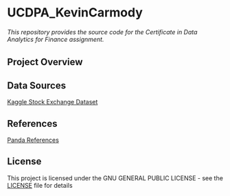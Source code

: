 # UCDPA_KevinCarmody
###### This repository provides the source code for the Certificate in Data Analytics for Finance assignment.

## Project Overview

## Data Sources
[Kaggle Stock Exchange Dataset](https://www.kaggle.com/datasets/mattiuzc/stock-exchange-data)
## References
[Panda References](https://pandas.pydata.org/docs/reference/frame.html)

## License
This project is licensed under the GNU GENERAL PUBLIC LICENSE - see the [LICENSE](LICENSE) file for details
